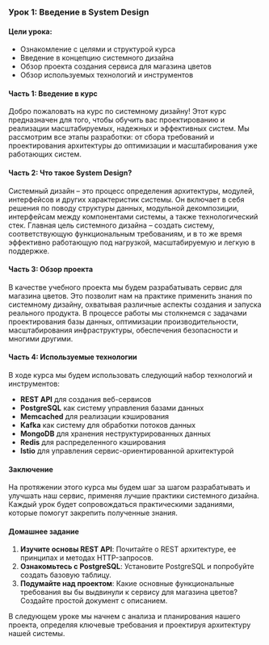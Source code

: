 ### Урок 1: Введение в System Design

#### Цели урока:
- Ознакомление с целями и структурой курса
- Введение в концепцию системного дизайна
- Обзор проекта создания сервиса для магазина цветов
- Обзор используемых технологий и инструментов

#### Часть 1: Введение в курс

Добро пожаловать на курс по системному дизайну! Этот курс предназначен для того, чтобы обучить вас проектированию и реализации масштабируемых, надежных и эффективных систем. Мы рассмотрим все этапы разработки: от сбора требований и проектирования архитектуры до оптимизации и масштабирования уже работающих систем.

#### Часть 2: Что такое System Design?

Системный дизайн – это процесс определения архитектуры, модулей, интерфейсов и других характеристик системы. Он включает в себя решения по поводу структуры данных, модульной декомпозиции, интерфейсам между компонентами системы, а также технологический стек. Главная цель системного дизайна – создать систему, соответствующую функциональным требованиям, и в то же время эффективно работающую под нагрузкой, масштабируемую и легкую в поддержке.

#### Часть 3: Обзор проекта

В качестве учебного проекта мы будем разрабатывать сервис для магазина цветов. Это позволит нам на практике применить знания по системному дизайну, охватывая различные аспекты создания и запуска реального продукта. В процессе работы мы столкнемся с задачами проектирования базы данных, оптимизации производительности, масштабирования инфраструктуры, обеспечения безопасности и многими другими.

#### Часть 4: Используемые технологии

В ходе курса мы будем использовать следующий набор технологий и инструментов:
- **REST API** для создания веб-сервисов
- **PostgreSQL** как систему управления базами данных
- **Memcached** для реализации кэширования
- **Kafka** как систему для обработки потоков данных
- **MongoDB** для хранения неструктурированных данных
- **Redis** для распределенного кэширования
- **Istio** для управления сервис-ориентированной архитектурой

#### Заключение

На протяжении этого курса мы будем шаг за шагом разрабатывать и улучшать наш сервис, применяя лучшие практики системного дизайна. Каждый урок будет сопровождаться практическими заданиями, которые помогут закрепить полученные знания.

#### Домашнее задание

1. **Изучите основы REST API**: Почитайте о REST архитектуре, ее принципах и методах HTTP-запросов.
2. **Ознакомьтесь с PostgreSQL**: Установите PostgreSQL и попробуйте создать базовую таблицу.
3. **Подумайте над проектом**: Какие основные функциональные требования вы бы выдвинули к сервису для магазина цветов? Создайте простой документ с описанием.

В следующем уроке мы начнем с анализа и планирования нашего проекта, определяя ключевые требования и проектируя архитектуру нашей системы.